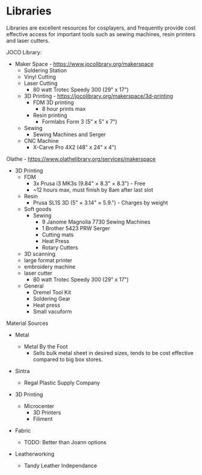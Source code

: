 
# Libraries
Libraries are excellent resources for cosplayers, and frequently provide cost effective access for important tools such as sewing machines, resin printers and laser cutters.

JOCO Library:
- Maker Space - https://www.jocolibrary.org/makerspace
    - Soldering Station
    - Vinyl Cutting
    - Laser Cutting 
        - 80 watt Trotec Speedy 300 (29" x 17")
    - 3D Printing - https://jocolibrary.org/makerspace/3d-printing
        - FDM 3D printing
            - 8 hour prints max
        - Resin printing
            -  Formlabs Form 3 (5” x 5” x 7”)
    - Sewing
        - Sewing Machines and Serger
    - CNC Machine
        - X-Carve Pro 4X2 (48" x 24" x 4")


Olathe - https://www.olathelibrary.org/services/makerspace
- 3D Printing
    - FDM
        - 3x Prusa i3 MK3s (9.84" × 8.3" × 8.3") - Free
        - ~12 hours max, must finish by 8am after last slot
    - Resin 
        - Prusa SL1S 3D (5" × 3.14" × 5.9.") - Charges by weight
    - Soft goods
        - Sewing
            - 9 Janome Magnolia 7730 Sewing Machines
            - 1 Brother 5423 PRW Serger
            - Cutting mats
            - Heat Press
            - Rotary Cutters
    - 3D scanning
    - large format printer
    - embroidery machine
    - laser cutter
        - 80 watt Trotec Speedy 300 (29" x 17")
    - General 
        - Dremel Tool Kit
        - Soldering Gear
        - Heat press 
        - Small vacuform

Material Sources
- Metal
    - Metal By the Foot
        - Sells bulk metal sheet in desired sizes, tends to be cost effective compared to big box stores.
- Sintra
    - Regal Plastic Supply Company
- 3D Printing
    - Microcenter
        - 3D Printers
        - Filiment
- Fabric
    - TODO: Better than Joann options

- Leatherworking
    - Tandy Leather Independance
